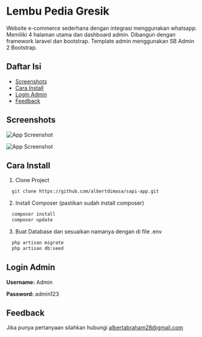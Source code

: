 
# Lembu Pedia Gresik

Website e-commerce sederhana dengan integrasi menggunakan whatsapp. Memiliki 4 halaman utama dan dashboard admin. Dibangun dengan framework laravel dan bootstrap. Template admin menggunakan SB Admin 2 Bootstrap.

## Daftar Isi

 - [Screenshots](#screenshots)
 - [Cara Install](#cara-install)
 - [Login Admin](#login-admin)
 - [Feedback](#feedback)


## Screenshots

![App Screenshot](https://i.ibb.co/2Fc5GTV/Dashboard.png)

![App Screenshot](https://i.ibb.co/3hMndWz/Admin.png)

## Cara Install

1. Clone Project 
```bash
  git clone https://github.com/albertdimasa/sapi-app.git
```

2. Install Composer (pastikan sudah install composer)
```bash
  composer install
  composer update
```

3. Buat Database dan sesuaikan namanya dengan di file .env
```bash
  php artisan migrate
  php artisan db:seed
```
## Login Admin

**Username:** Admin

**Password:** admin123


## Feedback

Jika punya pertanyaan silahkan hubungi albertabraham28@gmail.com
